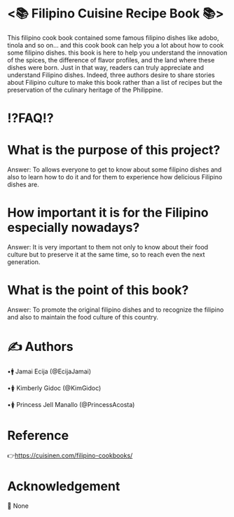 # <📚 Filipino Cuisine Recipe Book 📚>

This filipino cook book contained some famous filipino dishes like adobo, tinola and so on... and this cook book can help you a lot about how to cook some filipino dishes. this book is here to help you understand the innovation of the spices, the difference of flavor profiles, and the land where these dishes were born. Just in that way, readers can truly appreciate and understand Filipino dishes. Indeed, three authors desire to share stories about Filipino culture to make this book rather than a list of recipes but the preservation of the culinary heritage of the Philippine.
# ⁉️FAQ⁉️
# What is the purpose of this project?
Answer: To allows everyone to get to know about some filipino dishes and also to learn how to do it and for them to experience how delicious Filipino dishes are.
# How important it is for the Filipino especially nowadays?
Answer: It is very important to them not only to know about their food culture but to preserve it at the same time, so to reach even the next generation.
# What is the point of this book?
Answer: To promote the original filipino dishes and to recognize the filipino and also to maintain the food culture of this country.
# ✍️ Authors  
•🚹 Jamai Ecija (@EcijaJamai)

•🚺 Kimberly Gidoc (@KimGidoc)

•🚺 Princess Jell Manallo (@PrincessAcosta)
# Reference
👉https://cuisinen.com/filipino-cookbooks/
# Acknowledgement
🤷 None

